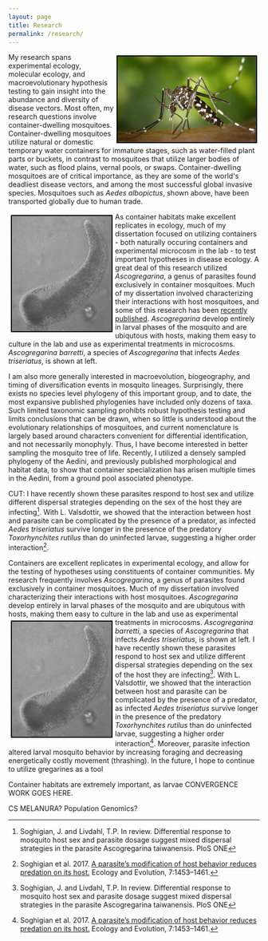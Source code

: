 ```yaml
---
layout: page
title: Research
permalink: /research/
---
```


<img align="right" src="https://github.com/jsoghigian/jsoghigian.github.io/blob/master/aealb_feeding.png?raw=true" style="border:2px solid black;margin:5px 5px 5px 5px"> My research spans experimental ecology, molecular ecology, and macroevolutionary hypothesis testing to gain insight into the abundance and diversity of disease vectors.  Most often, my research questions involve container-dwelling mosquitoes.  Container-dwelling mosquitoes utilize natural or domestic temporary water containers for immature stages, such as water-filled plant parts or buckets, in contrast to mosquitoes that utilize larger bodies of water, such as flood plains, vernal pools, or swaps. Container-dwelling mosquitoes are of critical importance, as they are some of the world's deadliest disease vectors, and among the most successful global invasive species.  Mosquitoes such as *Aedes albopictus*, shown above, have been transported globally due to human trade.  

<img align="left" src="https://github.com/jsoghigian/jsoghigian.github.io/blob/master/asco_bar.jpg?raw=true" style="border:2px solid black;margin:5px 5px 5px 5px">As container habitats make excellent replicates in ecology, much of my dissertation focused on utilizing containers - both naturally occuring containers and experimental microcosm in the lab - to test important hypotheses in disease ecology.  A great deal of this research utilized  *Ascogregarina*, a genus of parasites found exclusively in container mosquitoes.  Much of my dissertation involved characterizing their interactions with host mosquitoes, and some of this research has been [recently published](https://jsoghigian.github.io/publications/). *Ascogregarina* develop entirely in larval phases of the mosquito and are ubiqutous with hosts, making them easy to culture in the lab and use as experimental treatments in microcosms.  *Ascogregarina barretti*, a species of *Ascogregarina* that infects *Aedes triseriatus*, is shown at left.  

I am also more generally interested in macroevolution, biogeography, and timing of diversification events in mosquito lineages.  Surprisingly, there exists no species level phylogeny of this important group, and to date, the most expansive published phylogenies have included only dozens of taxa.  Such limited taxonomic sampling prohibts robust hypothesis testing and limits conclusions that can be drawn, when so little is understood about the evolutionary relationships of mosquitoes, and current nomenclature is largely based around characters convenient for differential identification, and not necessarily monophyly.  Thus, I have become interested in better sampling the mosquito tree of life.  Recently, I utilized a densely sampled phylogeny of the Aedini, and previously published morphological and habitat data, to show that container specialization has arisen multiple times in the Aedini, from a ground pool associated phenotype. 



CUT: I have recently shown these parasites respond to host sex and utilize different dispersal strategies depending on the sex of the host they are infecting[^1].  With L. Valsdottir, we showed that the interaction between host and parasite can be complicated by the presence of a predator, as infected _Aedes triseriatus_ survive longer in the presence of the predatory _Toxorhynchites rutilus_ than do uninfected larvae, suggesting a higher order interaction[^2]. 

Containers are excellent replicates in experimental ecology, and allow for the testing of hypotheses using constituents of container communities. My research frequently involves *Ascogregarina*, a genus of parasites found exclusively in container mosquitoes.  Much of my dissertation involved characterizing their interactions with host mosquitoes. *Ascogregarina* develop entirely in larval phases of the mosquito and are ubiqutous with hosts, making them easy to culture in the lab and use as experimental treatments in microcosms.  <img align="left" src="https://github.com/jsoghigian/jsoghigian.github.io/blob/master/asco_bar.jpg?raw=true" style="border:2px solid black;margin:5px 5px 5px 5px"> *Ascogregarina barretti*, a species of *Ascogregarina* that infects *Aedes triseriatus*, is shown at left.  I have recently shown these parasites respond to host sex and utilize different dispersal strategies depending on the sex of the host they are infecting[^1].  With L. Valsdottir, we showed that the interaction between host and parasite can be complicated by the presence of a predator, as infected _Aedes triseriatus_ survive longer in the presence of the predatory _Toxorhynchites rutilus_ than do uninfected larvae, suggesting a higher order interaction[^2].  Moreover, parasite infection altered larval mosquito behavior by increasing foraging and decreasing energetically costly movement (thrashing). In the future, I hope to continue to utilize gregarines as a tool  
  
Container habitats are extremely important, as larvae CONVERGENCE WORK GOES HERE.

CS MELANURA? Population Genomics?

[^1]: Soghigian, J. and Livdahl, T.P. In review. Differential response to mosquito host sex and parasite dosage suggest mixed dispersal strategies in the parasite Ascogregarina taiwanensis. PloS ONE

[^2]: Soghigian et al. 2017. [A parasite’s modification of host behavior reduces predation on its host.](http://onlinelibrary.wiley.com/doi/10.1002/ece3.2748/full) Ecology and Evolution, 7:1453–1461.
